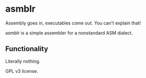 asmblr
==================

Assembly goes in, executables come out. You can't explain that!

asmblr is a simple assembler for a nonstandard ASM dialect.

Functionality
------------------

Literally nothing.

GPL v3 license.
